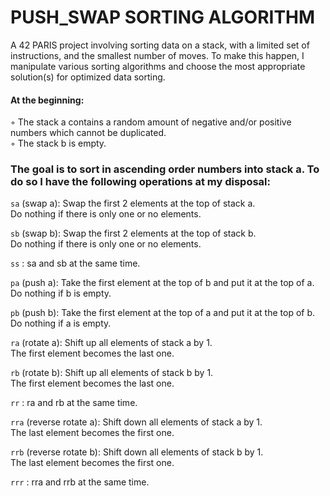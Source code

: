 # PUSH_SWAP SORTING ALGORITHM

A 42 PARIS project involving sorting data on a stack, with a limited set of instructions, and the smallest number of moves. 
To make this happen, I manipulate various sorting algorithms and choose the most appropriate solution(s) for optimized data sorting.

#### At the beginning:  
◦ The stack a contains a random amount of negative and/or positive numbers which cannot be duplicated.  
◦ The stack b is empty.  
  
### The goal is to sort in ascending order numbers into stack a. To do so I have the following operations at my disposal:  
  
`sa` (swap a): Swap the first 2 elements at the top of stack a.  
Do nothing if there is only one or no elements.  
  
`sb` (swap b): Swap the first 2 elements at the top of stack b.  
Do nothing if there is only one or no elements.  
  
`ss` : sa and sb at the same time.  
  
`pa` (push a): Take the first element at the top of b and put it at the top of a.  
Do nothing if b is empty.  
  
`pb` (push b): Take the first element at the top of a and put it at the top of b.  
Do nothing if a is empty.  
  
`ra` (rotate a): Shift up all elements of stack a by 1.  
The first element becomes the last one.  
  
`rb` (rotate b): Shift up all elements of stack b by 1.  
The first element becomes the last one.  
  
`rr` : ra and rb at the same time.  
  
`rra` (reverse rotate a): Shift down all elements of stack a by 1.  
The last element becomes the first one.  
  
`rrb` (reverse rotate b): Shift down all elements of stack b by 1.  
The last element becomes the first one.  
  
`rrr` : rra and rrb at the same time.  

